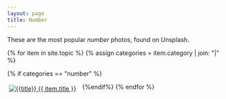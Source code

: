 ```yaml
---
layout: page
title: Number
---
```

These are the most popular _number_ photos, found on Unsplash.

{% for item in site.topic %}
{% assign categories = item.category | join: "|" %}

{% if categories == "number" %}
<div style="padding: 4px; float:left; width: 33%"><a title="{{title}}" href="{{ item.url }}"><img alt="{{title}}" src="{{ item.image }}"> {{ item.title }}</a></div>
{%endif%}
{% endfor %}
